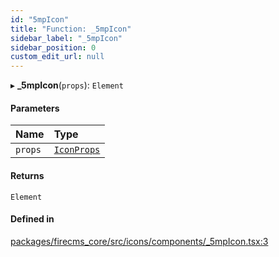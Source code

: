 ```yaml
---
id: "5mpIcon"
title: "Function: _5mpIcon"
sidebar_label: "_5mpIcon"
sidebar_position: 0
custom_edit_url: null
---
```


▸ **_5mpIcon**(`props`): `Element`

#### Parameters

| Name | Type |
| :------ | :------ |
| `props` | [`IconProps`](../types/IconProps.md) |

#### Returns

`Element`

#### Defined in

[packages/firecms_core/src/icons/components/_5mpIcon.tsx:3](https://github.com/FireCMSco/firecms/blob/d45f3739/packages/firecms_core/src/icons/components/_5mpIcon.tsx#L3)
